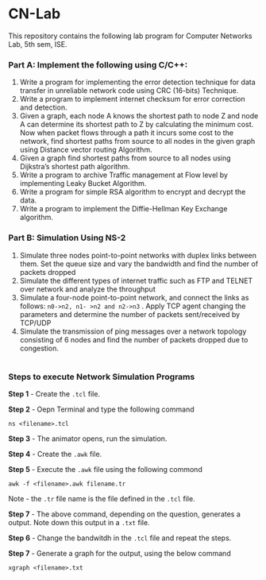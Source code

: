 # CN-Lab

This repository contains the following lab program for Computer Networks Lab, 5th sem, ISE.

### Part A: Implement the following using C/C++:

1. Write a program for implementing the error detection technique for data transfer in unreliable network code using CRC (16-bits) Technique.
2. Write a program to implement internet checksum for error correction and detection.
3. Given a graph, each node A knows the shortest path to node Z and node A can determine its shortest path to Z by calculating the minimum cost. Now when packet flows through a path it incurs some cost to the network, find shortest paths from source to all nodes in the given graph using Distance vector routing Algorithm.
4. Given a graph find shortest paths from source to all nodes using Dijkstra’s shortest path algorithm.
5. Write a program to archive Traffic management at Flow level by implementing Leaky Bucket Algorithm.
6. Write a program for simple RSA algorithm to encrypt and decrypt the data.
7. Write a program to implement the Diffie-Hellman Key Exchange algorithm.

### Part B: Simulation Using NS-2
1. Simulate three nodes point-to-point networks with duplex links between them. Set the queue size and vary the bandwidth and find the number of packets dropped
2. Simulate the different types of internet traffic such as FTP and TELNET over network and analyze the throughput
3. Simulate a four-node point-to-point network, and connect the links as follows: `n0->n2, n1- >n2 and n2->n3` . Apply TCP agent changing the parameters and determine the number of packets sent/received by TCP/UDP
4. Simulate the transmission of ping messages over a network topology consisting of 6 nodes and find the number of packets dropped due to congestion.

#

### Steps to execute Network Simulation Programs

**Step 1** - Create the `.tcl` file.

**Step 2** - Oepn Terminal and type the following command 

    ns <filename>.tcl

**Step 3** - The animator opens, run the simulation.

**Step 4** - Create the `.awk` file.

**Step 5** - Execute the `.awk` file using the following commond

    awk -f <filename>.awk filename.tr 

Note - the `.tr` file name is the file defined in the `.tcl` file.

**Step 7** - The above command, depending on the question, generates a output. Note down this output in a `.txt` file.

**Step 6** - Change the bandwitdh in the `.tcl` file and repeat the steps.

**Step 7** - Generate a graph for the output, using the below command

    xgraph <filename>.txt
